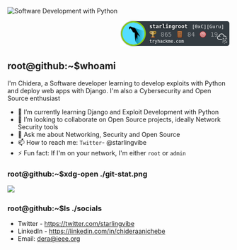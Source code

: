 ![Software Development with Python](https://i.ibb.co/b7LxNBp/rsz-chris-ried-ieic5tq8ymk-unsplash.png)

<p align="right"><img src="./starlingroot.png"></p>

## root@github:~$whoami

<!--
**starlingvibes/starlingvibes** is a ✨ _special_ ✨ repository because its `README.md` (this file) appears on your GitHub profile. -->

   I'm Chidera, a Software developer learning to develop exploits with Python and deploy web apps with Django. I'm also a Cybersecurity and Open Source enthusiast

- 🌱 I’m currently learning Django and Exploit Development with Python
- 👯 I’m looking to collaborate on Open Source projects, ideally Network Security tools
- 💬 Ask me about Networking, Security and Open Source
- 📫 How to reach me: `Twitter`- @starlingvibe
- ⚡ Fun fact: If I'm on your network, I'm either `root` or `admin`

### root@github:~$xdg-open ./git-stat.png
<img src="https://github-readme-stats.vercel.app/api?username=starlingvibes&show_icons=true"/>

### root@github:~$ls ./socials
- Twitter - https://twitter.com/starlingvibe
- LinkedIn - https://linkedin.com/in/chideraanichebe
- Email: dera@ieee.org
